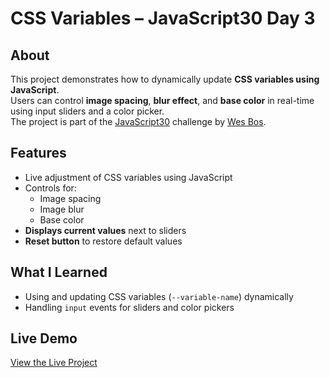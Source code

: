 # CSS Variables – JavaScript30 Day 3

## About  
This project demonstrates how to dynamically update **CSS variables using JavaScript**.  
Users can control **image spacing**, **blur effect**, and **base color** in real-time using input sliders and a color picker.  
The project is part of the [JavaScript30](https://javascript30.com) challenge by [Wes Bos](https://github.com/wesbos).

## Features

- Live adjustment of CSS variables using JavaScript  
- Controls for:
  - Image spacing  
  - Image blur  
  - Base color  
- **Displays current values** next to sliders  
- **Reset button** to restore default values  


## What I Learned

- Using and updating CSS variables (`--variable-name`) dynamically  
- Handling `input` events for sliders and color pickers  


## Live Demo

[View the Live Project](https://m-anees-c.github.io/javascript30/day03-css-variables/)
